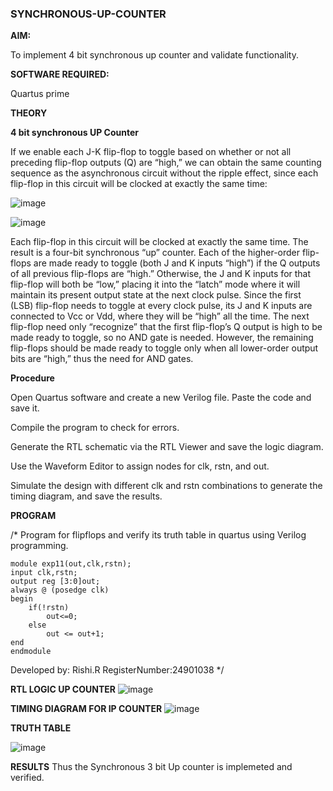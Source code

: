 ### SYNCHRONOUS-UP-COUNTER

**AIM:**

To implement 4 bit synchronous up counter and validate functionality.

**SOFTWARE REQUIRED:**

Quartus prime

**THEORY**

**4 bit synchronous UP Counter**

If we enable each J-K flip-flop to toggle based on whether or not all preceding flip-flop outputs (Q) are “high,” we can obtain the same counting sequence as the asynchronous circuit without the ripple effect, since each flip-flop in this circuit will be clocked at exactly the same time:

![image](https://github.com/naavaneetha/SYNCHRONOUS-UP-COUNTER/assets/154305477/d5db3fa0-e413-404c-b80e-b2f39d82e7e8)


![image](https://github.com/naavaneetha/SYNCHRONOUS-UP-COUNTER/assets/154305477/52cb61eb-d04b-442d-810c-31185a68410b)

Each flip-flop in this circuit will be clocked at exactly the same time.
The result is a four-bit synchronous “up” counter. Each of the higher-order flip-flops are made ready to toggle (both J and K inputs “high”) if the Q outputs of all previous flip-flops are “high.”
Otherwise, the J and K inputs for that flip-flop will both be “low,” placing it into the “latch” mode where it will maintain its present output state at the next clock pulse.
Since the first (LSB) flip-flop needs to toggle at every clock pulse, its J and K inputs are connected to Vcc or Vdd, where they will be “high” all the time.
The next flip-flop need only “recognize” that the first flip-flop’s Q output is high to be made ready to toggle, so no AND gate is needed.
However, the remaining flip-flops should be made ready to toggle only when all lower-order output bits are “high,” thus the need for AND gates.

**Procedure**

Open Quartus software and create a new Verilog file. Paste the code and save it.

Compile the program to check for errors.

Generate the RTL schematic via the RTL Viewer and save the logic diagram.

Use the Waveform Editor to assign nodes for clk, rstn, and out.

Simulate the design with different clk and rstn combinations to generate the timing diagram, and save the results.

**PROGRAM**

/* Program for flipflops and verify its truth table in quartus using Verilog programming. 
```
module exp11(out,clk,rstn);
input clk,rstn;
output reg [3:0]out;
always @ (posedge clk)
begin
	if(!rstn)
		out<=0;
	else
		out <= out+1;
end
endmodule
```
Developed by: Rishi.R 
RegisterNumber:24901038
*/

**RTL LOGIC UP COUNTER**
![image](https://github.com/user-attachments/assets/08495e75-abb1-4098-aedf-b068821b1b19)

**TIMING DIAGRAM FOR IP COUNTER**
![image](https://github.com/user-attachments/assets/58fd6a48-0892-4f6b-a1a4-0dbb7dfa3b20)

**TRUTH TABLE**

![image](https://github.com/user-attachments/assets/c4a56250-fcb5-4dff-ba17-272614c59014)

**RESULTS**
Thus the Synchronous 3 bit Up counter is implemeted and verified.

